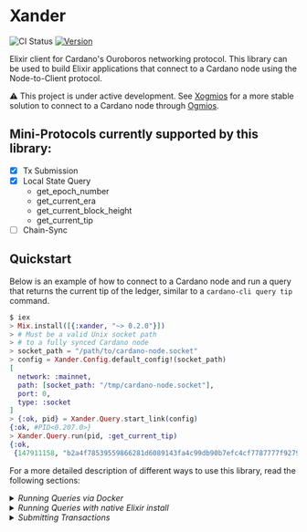 # Xander

![CI Status](https://github.com/wowica/xander/actions/workflows/ci.yml/badge.svg)
[![Version](https://img.shields.io/hexpm/v/xander.svg)](https://hex.pm/packages/xander)

Elixir client for Cardano's Ouroboros networking protocol. This library can be used to build Elixir applications that connect to a Cardano node using the Node-to-Client protocol.

⚠️ This project is under active development. See [Xogmios](https://github.com/wowica/xogmios) for a more stable solution to connect to a Cardano node through [Ogmios](https://ogmios.dev/).

## Mini-Protocols currently supported by this library:

- [x] Tx Submission
- [x] Local State Query
  - get_epoch_number
  - get_current_era
  - get_current_block_height
  - get_current_tip
- [ ] Chain-Sync

## Quickstart

Below is an example of how to connect to a Cardano node and run a query that returns the current tip of the ledger, similar to a `cardano-cli query tip` command.

```elixir
$ iex
> Mix.install([{:xander, "~> 0.2.0"}])
> # Must be a valid Unix socket path
> # to a fully synced Cardano node
> socket_path = "/path/to/cardano-node.socket"
> config = Xander.Config.default_config!(socket_path)
[
  network: :mainnet,
  path: [socket_path: "/tmp/cardano-node.socket"],
  port: 0,
  type: :socket
]
> {:ok, pid} = Xander.Query.start_link(config)
{:ok, #PID<0.207.0>}
> Xander.Query.run(pid, :get_current_tip)
{:ok,
 {147911158, "b2a4f78539559866281d6089143fa4c99db90b7efc4cf7787777f927967f0c8a"}}
```

For a more detailed description of different ways to use this library, read the following sections:


<details>
  <summary><i>Running Queries via Docker</i></summary>

  ## Running Queries via Docker

  In order to run queries via Docker, you need to build the image first:

  ```
  docker build -t xander .
  ```

  With the image built, you can now connect to either a local Cardano node via a UNIX socket or to a node at Demeter.run.

  #### 1. Connecting via a local UNIX socket

  This assumes you have access to a fully synced Cardano node.

  🚨 **Note:** Socket files mapped via socat/ssh tunnels **DO NOT WORK** when using containers on OS X.

  Run the previously built Docker image with the `-v` argument, which mounts the path of your local socket path to 
  the container's default socket path (`/tmp/cardano-node.socket`):

  ```
  docker run --rm \
    -v /your/local/node.socket:/tmp/cardano-node.socket \
    xander elixir run_queries.exs
  ```

  #### 2. Connecting to a node at Demeter.run

  The demo application can connect to a Cardano node at [Demeter.run](https://demeter.run/) 🪄 

  First, create a Node on Demeter and grab the Node's URL.

  Then, run the Docker image with the `DEMETER_URL` environment variable set to your Node's URL:

  ```bash
  docker run --rm \
    -e DEMETER_URL=https://your-node-at.demeter.run \
    xander elixir run_queries_with_demeter.exs
  ```
</details>

<details>
  <summary><i>Running Queries with native Elixir install</i></summary>
  
  ## Running Queries with native Elixir install

  For those with Elixir already installed, simply run the commands below:

  ```
  # Must set a local unix socket
  elixir run_queries.exs

  # Must set a Demeter URL
  elixir run_queries_with_demeter.exs
  ```

  More information on connection below:

  #### a) Connecting via local UNIX socket

  Run the following command using your own Cardano node's socket path:

  ```bash
  CARDANO_NODE_PATH=/your/cardano/node.socket elixir run_queries.exs
  ```

  ##### Setting up Unix socket mapping (optional when no direct access to Cardano node)

  This is useful if you want to run the application on a server different from your Cardano node.

  🚨 **Note:** Socket files mapped via socat/ssh tunnels **DO NOT WORK** when using containers on OS X.

  1. Run socat on the remote server with the following command:

  ```bash
  socat TCP-LISTEN:3002,reuseaddr,fork UNIX-CONNECT:/home/cardano_node/socket/node.socket
  ```

  2. Run socat on the local machine with the following command:

  ```bash
  socat UNIX-LISTEN:/tmp/cardano_node.socket,reuseaddr,fork TCP:localhost:3002
  ```

  3. Start an SSH tunnel from the local machine to the remote server with the following command:

  ```bash
  ssh -N -L 3002:localhost:3002 user@remote-server-ip
  ```

  4. Run the example script:

  ```bash
  CARDANO_NODE_PATH=/tmp/cardano_node.socket elixir run.exs
  ```

  #### b) Connecting via Demeter.run

  To connect to a node at Demeter.run, set `DEMETER_URL` to your Node Demeter URL.

  ```bash
  DEMETER_URL=https://your-node-at.demeter.run elixir run_queries_with_demeter.exs
  ```
</details>

<details>
  <summary><i>Submitting Transactions</i></summary>

  ## Submitting Transactions

  ⚠️ This project does not provide off-chain transaction functionality such as building and signing of transactions.

  In order to submit transactions via Xander, you can either run the `submit_tx.exs` script directly or use Docker. 


  ## Running the script

  This assumes you have Elixir installed. In order to run the script directly, follow the steps below:

  1. Get ahold of the CBOR hex of a valid signed transaction (not covered by this library)
  2. Populate the environment variable `CARDANO_NODE_SOCKET_PATH` with a socket file for a fully synced Cardano node.
  3. Ensure the `Config.default_config!` function call matches the network being used:
    - `Config.default_config!(socket_path)` defaults to Mainnet
    - `Config.default_config!(socket_path, :preview)` for Preview network
  4. Run `elixir submit_tx.exs <transaction-CBOR-hex>` providing the CBOR hex as its single argument.

  A successful submission should return the transaction ID. This ID can be used to check the status of the transaction on any Cardano blockchain explorer.

  ## Using Docker

  This assumes you have Docker installed. No Elixir installation is required.

  1. First, build the image:

  ```
  docker build -t xander .
  ```

  2. Ensure the `Config.default_config!` function inside the `submit_tx.exs` file matches the network being used:  
    - `Config.default_config!(socket_path)` defaults to Mainnet  
    - `Config.default_config!(socket_path, :preview)` for Preview network

  3. Get ahold of the CBOR hex of a valid signed transaction (not covered by this library)

  Run the previously built Docker image with the `-v` argument, which mounts the path of your local socket path to 
  the container's default socket path (`/tmp/cardano-node-preview.socket`):

  ```
  docker run --rm \
  -v /your/local/preview-node.socket:/tmp/cardano-node-preview.socket \
  xander elixir submit_tx.exs <transaction-CBOR-hex>
  ```

  A successful submission should return the transaction ID. This ID can be used to check the status of the transaction on any Cardano blockchain explorer.
</details>